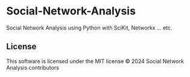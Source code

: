 # Social-Network-Analysis
Social Network Analysis using Python with SciKit, Networkx ... etc.

License
-------

This software is licensed under the MIT license
© 2024 Social Network Analysis contributors
